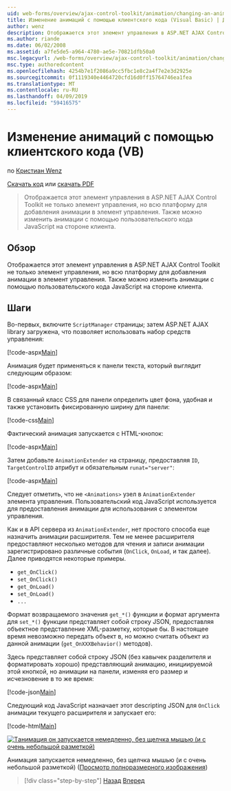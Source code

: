 ```yaml
---
uid: web-forms/overview/ajax-control-toolkit/animation/changing-an-animation-using-client-side-code-vb
title: Изменение анимаций с помощью клиентского кода (Visual Basic) | Документация Майкрософт
author: wenz
description: Отображается этот элемент управления в ASP.NET AJAX Control Toolkit не только элемент управления, но всю платформу для добавления анимации в элемент управления. Можно также анимации...
ms.author: riande
ms.date: 06/02/2008
ms.assetid: a7fe5de5-a964-4780-ae5e-70821dfb50a0
msc.legacyurl: /web-forms/overview/ajax-control-toolkit/animation/changing-an-animation-using-client-side-code-vb
msc.type: authoredcontent
ms.openlocfilehash: 4254b7e1f2086a9cc5fbc1e8c2a4f7e2e3d2925e
ms.sourcegitcommit: 0f1119340e4464720cfd16d0ff15764746ea1fea
ms.translationtype: MT
ms.contentlocale: ru-RU
ms.lasthandoff: 04/09/2019
ms.locfileid: "59416575"
---
```

# <a name="changing-an-animation-using-client-side-code-vb"></a>Изменение анимаций с помощью клиентского кода (VB)

по [Кристиан Wenz](https://github.com/wenz)

[Скачать код](http://download.microsoft.com/download/f/9/a/f9a26acd-8df4-4484-8a18-199e4598f411/Animation11.vb.zip) или [скачать PDF](http://download.microsoft.com/download/6/7/1/6718d452-ff89-4d3f-a90e-c74ec2d636a3/animation11VB.pdf)

> Отображается этот элемент управления в ASP.NET AJAX Control Toolkit не только элемент управления, но всю платформу для добавления анимации в элемент управления. Также можно изменить анимации с помощью пользовательского кода JavaScript на стороне клиента.


## <a name="overview"></a>Обзор

Отображается этот элемент управления в ASP.NET AJAX Control Toolkit не только элемент управления, но всю платформу для добавления анимации в элемент управления. Также можно изменить анимации с помощью пользовательского кода JavaScript на стороне клиента.

## <a name="steps"></a>Шаги

Во-первых, включите `ScriptManager` страницы; затем ASP.NET AJAX library загружена, что позволяет использовать набор средств управления:

[!code-aspx[Main](changing-an-animation-using-client-side-code-vb/samples/sample1.aspx)]

Анимация будет применяться к панели текста, который выглядит следующим образом:

[!code-aspx[Main](changing-an-animation-using-client-side-code-vb/samples/sample2.aspx)]

В связанный класс CSS для панели определить цвет фона, удобная и также установить фиксированную ширину для панели:

[!code-css[Main](changing-an-animation-using-client-side-code-vb/samples/sample3.css)]

Фактический анимация запускается с HTML-кнопок:

[!code-aspx[Main](changing-an-animation-using-client-side-code-vb/samples/sample4.aspx)]

Затем добавьте `AnimationExtender` на страницу, предоставляя `ID`, `TargetControlID` атрибут и обязательным `runat="server"`:

[!code-aspx[Main](changing-an-animation-using-client-side-code-vb/samples/sample5.aspx)]

Следует отметить, что не `<Animations>` узел в `AnimationExtender` элемента управления. Пользовательский код JavaScript используется для предоставления анимации для использования с элементом управления.

Как и в API сервера из `AnimationExtender`, нет простого способа еще назначить анимации расширителя. Тем не менее расширителя предоставляют несколько методов для чтения и записи анимации зарегистрировано различные события (`OnClick`, `OnLoad`, и так далее). Далее приводятся некоторые примеры.

- `get_OnClick()`
- `set_OnClick()`
- `get_OnLoad()`
- `set_OnLoad()`
- `...`

Формат возвращаемого значения `get_*()` функции и формат аргумента для `set_*()` функции представляет собой строку JSON, предоставляя объектное представление XML-разметку, которые бы. В настоящее время невозможно передать объект в, но можно считать объект из данной анимации (`get_OnXXXBehavior()` методов).

Здесь представляет собой строку JSON (без кавычек разделителя и форматировать хорошо) представляющий анимацию, инициируемой этой кнопкой, но анимации на панели, изменяя его размер и исчезновение в то же время:

[!code-json[Main](changing-an-animation-using-client-side-code-vb/samples/sample6.json)]

Следующий код JavaScript назначает этот descripting JSON для `OnClick` анимации текущего расширителя и запускает его:

[!code-html[Main](changing-an-animation-using-client-side-code-vb/samples/sample7.html)]


[![Tанимация он запускается немедленно, без щелчка мышью (и с очень небольшой разметкой)](changing-an-animation-using-client-side-code-vb/_static/image2.png)](changing-an-animation-using-client-side-code-vb/_static/image1.png)

Анимация запускается немедленно, без щелчка мышью (и с очень небольшой разметкой) ([Просмотр полноразмерного изображения](changing-an-animation-using-client-side-code-vb/_static/image3.png))

> [!div class="step-by-step"]
> [Назад](executing-animations-using-client-side-code-vb.md)
> [Вперед](animating-an-updatepanel-control-vb.md)

